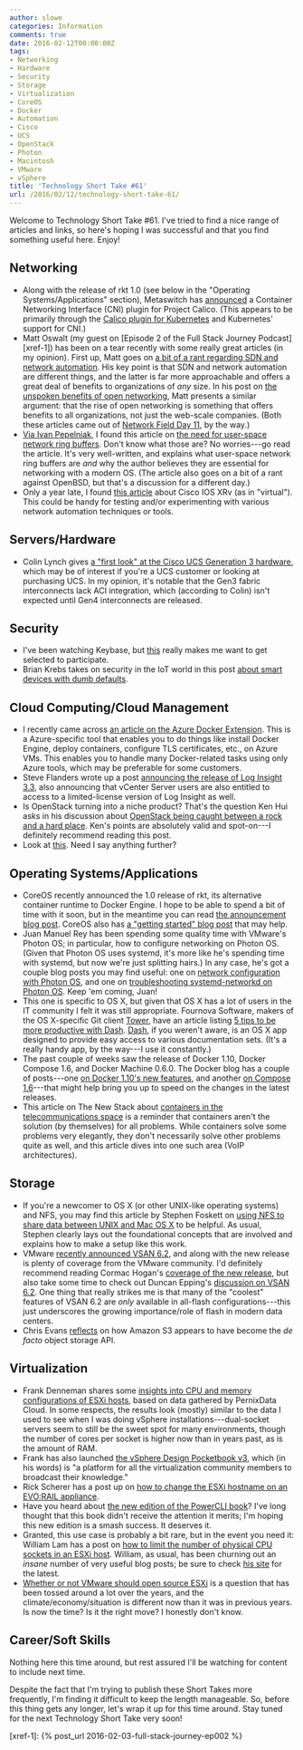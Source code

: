 ```yaml
---
author: slowe
categories: Information
comments: true
date: 2016-02-12T00:00:00Z
tags:
- Networking
- Hardware
- Security
- Storage
- Virtualization
- CoreOS
- Docker
- Automation
- Cisco
- UCS
- OpenStack
- Photon
- Macintosh
- VMware
- vSphere
title: 'Technology Short Take #61'
url: /2016/02/12/technology-short-take-61/
---
```


Welcome to Technology Short Take #61. I've tried to find a nice range of articles and links, so here's hoping I was successful and that you find something useful here. Enjoy!

## Networking

* Along with the release of rkt 1.0 (see below in the "Operating Systems/Applications" section), Metaswitch has [announced][link-4] a Container Networking Interface (CNI) plugin for Project Calico. (This appears to be primarily through the [Calico plugin for Kubernetes][link-5] and Kubernetes' support for CNI.)
* Matt Oswalt (my guest on [Episode 2 of the Full Stack Journey Podcast][xref-1]) has been on a tear recently with some really great articles (in my opinion). First up, Matt goes on [a bit of a rant regarding SDN and network automation][link-11]. His key point is that SDN and network automation are different things, and the latter is far more approachable and offers a great deal of benefits to organizations of _any_ size. In his post on [the unspoken benefits of open networking][link-12], Matt presents a similar argument: that the rise of open networking is something that offers benefits to all organizations, not just the web-scale companies. (Both these articles came out of [Network Field Day 11][link-13], by the way.)
* [Via Ivan Pepelnjak][link-15], I found this article on [the need for user-space network ring buffers][link-14]. Don't know what those are? No worries---go read the article. It's very well-written, and explains what user-space network ring buffers are _and_ why the author believes they are essential for networking with a modern OS. (The article also goes on a bit of a rant against OpenBSD, but that's a discussion for a different day.)
* Only a year late, I found [this article][link-18] about Cisco IOS XRv (as in "virtual"). This could be handy for testing and/or experimenting with various network automation techniques or tools.

## Servers/Hardware

* Colin Lynch gives [a "first look" at the Cisco UCS Generation 3 hardware][link-28], which may be of interest if you're a UCS customer or looking at purchasing UCS. In my opinion, it's notable that the Gen3 fabric interconnects lack ACI integration, which (according to Colin) isn't expected until Gen4 interconnects are released.

## Security

* I've been watching Keybase, but [this][link-17] really makes me want to get selected to participate.
* Brian Krebs takes on security in the IoT world in this post [about smart devices with dumb defaults][link-27].

## Cloud Computing/Cloud Management

* I recently came across [an article on the Azure Docker Extension][link-1]. This is a Azure-specific tool that enables you to do things like install Docker Engine, deploy containers, configure TLS certificates, etc., on Azure VMs. This enables you to handle many Docker-related tasks using only Azure tools, which may be preferable for some customers.
* Steve Flanders wrote up a post [announcing the release of Log Insight 3.3][link-24], also announcing that vCenter Server users are also entitled to access to a limited-license version of Log Insight as well.
* Is OpenStack turning into a niche product? That's the question Ken Hui asks in his discussion about [OpenStack being caught between a rock and a hard place][link-25]. Ken's points are absolutely valid and spot-on---I definitely recommend reading this post.
* Look at [this][link-26]. Need I say anything further?

## Operating Systems/Applications

* CoreOS recently announced the 1.0 release of rkt, its alternative container runtime to Docker Engine. I hope to be able to spend a bit of time with it soon, but in the meantime you can read [the announcement blog post][link-2]. CoreOS also has [a "getting started" blog post][link-3] that may help.
* Juan Manuel Rey has been spending some quality time with VMware's Photon OS; in particular, how to configure networking on Photon OS. (Given that Photon OS uses systemd, it's more like he's spending time with systemd, but now we're just splitting hairs.) In any case, he's got a couple blog posts you may find useful: one on [network configuration with Photon OS][link-6], and one on [troubleshooting systemd-networkd on Photon OS][link-7]. Keep 'em coming, Juan!
* This one is specific to OS X, but given that OS X has a lot of users in the IT community I felt it was still appropriate. Fournova Software, makers of the OS X-specific Git client [Tower][link-10], have an article listing [5 tips to be more productive with Dash][link-8]. [Dash][link-9], if you weren't aware, is an OS X app designed to provide easy access to various documentation sets. (It's a really handy app, by the way---I use it constantly.)
* The past couple of weeks saw the release of Docker 1.10, Docker Compose 1.6, and Docker Machine 0.6.0. The Docker blog has a couple of posts---one [on Docker 1.10's new features][link-19], and another [on Compose 1.6][link-20]---that might help bring you up to speed on the changes in the latest releases.
* This article on The New Stack about [containers in the telecommunications space][link-29] is a reminder that containers aren't the solution (by themselves) for all problems. While containers solve some problems very elegantly, they don't necessarily solve other problems quite as well, and this article dives into one such area (VoIP architectures).

## Storage

* If you're a newcomer to OS X (or other UNIX-like operating systems) and NFS, you may find this article by Stephen Foskett on [using NFS to share data between UNIX and Mac OS X][link-16] to be helpful. As usual, Stephen clearly lays out the foundational concepts that are involved and explains how to make a setup like this work.
* VMware [recently announced VSAN 6.2][link-21], and along with the new release is plenty of coverage from the VMware community. I'd definitely recommend reading Cormac Hogan's [coverage of the new release][link-22], but also take some time to check out Duncan Epping's [discussion on VSAN 6.2][link-23]. One thing that really strikes me is that many of the "coolest" features of VSAN 6.2 are _only_ available in all-flash configurations---this just underscores the growing importance/role of flash in modern data centers.
* Chris Evans [reflects][link-36] on how Amazon S3 appears to have become the _de facto_ object storage API.

## Virtualization

* Frank Denneman shares some [insights into CPU and memory configurations of ESXi hosts][link-30], based on data gathered by PernixData Cloud. In some respects, the results look (mostly) similar to the data I used to see when I was doing vSphere installations---dual-socket servers seem to still be the sweet spot for many environments, though the number of cores per socket is higher now than in years past, as is the amount of RAM.
* Frank has also launched [the vSphere Design Pocketbook v3][link-31], which (in his words) is "a platform for all the virtualization community members to broadcast their knowledge."
* Rick Scherer has a post up on [how to change the ESXi hostname on an EVO:RAIL appliance][link-32].
* Have you heard about [the new edition of the PowerCLI book][link-33]? I've long thought that this book didn't receive the attention it merits; I'm hoping this new edition is a smash success. It deserves it.
* Granted, this use case is probably a bit rare, but in the event you need it: William Lam has a post on [how to limit the number of physical CPU sockets in an ESXi host][link-34]. William, as usual, has been churning out an _insane_ number of very useful blog posts; be sure to check [his site][link-35] for the latest.
* [Whether or not VMware should open source ESXi][link-37] is a question that has been tossed around a lot over the years, and the climate/economy/situation is different now than it was in previous years. Is now the time? Is it the right move? I honestly don't know.

## Career/Soft Skills

Nothing here this time around, but rest assured I'll be watching for content to include next time.

Despite the fact that I'm trying to publish these Short Takes more frequently, I'm finding it difficult to keep the length manageable. So, before this thing gets any longer, let's wrap it up for this time around. Stay tuned for the next Technology Short Take very soon!


[link-1]: https://ahmetalpbalkan.com/blog/azure-docker-extension/
[link-2]: https://coreos.com/blog/rkt-hits-1.0.html
[link-3]: https://coreos.com/blog/getting-started-with-rkt-1.0.html
[link-4]: http://www.projectcalico.org/a-rocket-reaches-orbit/
[link-5]: http://www.projectcalico.org/announcing-1-0-calico-cni-integration-for-kubernetes/
[link-6]: http://blog.jreypo.io/cloud-native/devops/vmware/sysadmin/linux/network-configuration-in-photon-os/
[link-7]: http://blog.jreypo.io/cloud-native/devops/vmware/sysadmin/linux/quick-tip-troubleshooting-networkd/
[link-8]: https://www.git-tower.com/blog/tips-for-dash/
[link-9]: https://kapeli.com/dash
[link-10]: https://www.git-tower.com/
[link-11]: https://keepingitclassless.net/2016/01/sdn-network-automation-splitting-hairs/
[link-12]: https://keepingitclassless.net/2016/01/unspoken-benefits-open-networking/
[link-13]: http://techfieldday.com/event/nfd11/
[link-14]: http://blog.erratasec.com/2016/01/net-ring-buffers-are-essential-to-os.html
[link-15]: http://blog.ipspace.net/2016/01/quick-link-user-space-network-io-on-x86.html
[link-16]: http://blog.fosketts.net/2015/03/20/using-nfs-to-share-data-between-unix-and-mac-os-x/
[link-17]: https://keybase.io/introducing-the-keybase-filesystem
[link-18]: http://www.fryguy.net/2014/02/08/cisco-ios-xrv-v-as-in-virtual/
[link-19]: http://blog.docker.com/2016/02/docker-1-10/
[link-20]: https://blog.docker.com/2016/02/compose-1-6/
[link-21]: http://www.vmware.com/company/news/releases/vmw-newsfeed/VMware-Introduces-Next-Generation-Hyper-Converged-Software-Enabling-Simple,-High-Performance-Infrastructure-for-the-Software-Defined-Data-Center/2029641
[link-22]: http://cormachogan.com/2016/02/10/vsan-6-2-an-overview-of-the-new-virtual-san-6-2-features/
[link-23]: http://www.yellow-bricks.com/2016/02/10/whats-new-for-virtual-san-6-2/
[link-24]: http://blogs.vmware.com/management/2016/02/whats-new-log-insight-3-3.html
[link-25]: http://cloudarchitectmusings.com/2016/02/08/between-a-rock-and-a-hard-place-will-openstack-become-niche/
[link-26]: https://www.stickermule.com/marketplace/3442-there-is-no-cloud
[link-27]: http://krebsonsecurity.com/2016/02/iot-reality-smart-devices-dumb-defaults/
[link-28]: http://ucsguru.com/2016/02/02/cisco-ucs-generation-3-first-look/
[link-29]: http://thenewstack.io/web-scale-isnt-enough-containers-telecommunications-space/
[link-30]: http://frankdenneman.nl/2015/12/23/insights-into-cpu-and-memory-configuration-of-esxi-hosts/
[link-31]: http://frankdenneman.nl/2016/01/06/new-book-project-vsphere-design-pocketbook-v3/
[link-32]: http://vmwaretips.com/wp/2016/01/13/changing-esxi-hostname-on-an-evorail/
[link-33]: http://blogs.vmware.com/PowerCLI/2016/02/updated-book-powercli-book-2nd-edition.html
[link-34]: http://www.virtuallyghetto.com/2016/02/how-to-limit-the-number-physical-cpu-sockets-in-esxi.html
[link-35]: http://www.virtuallyghetto.com/
[link-36]: https://blog.architecting.it/2016/01/12/has-s3-become-the-de-facto-api-standard/
[link-37]: https://blog.architecting.it/2016/02/02/is-it-time-for-vmware-to-open-source-the-esx-hypervisor/

[xref-1]: {% post_url 2016-02-03-full-stack-journey-ep002 %}
